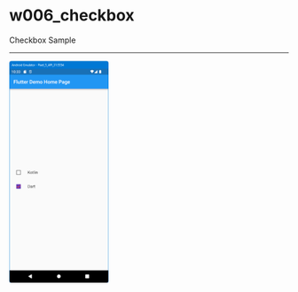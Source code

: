 # w006_checkbox

Checkbox Sample
<HR>
<img src="https://github.com/VedatBiner/flutter-codes/blob/master/widgets_templates/w006_checkbox/screen_shots/img-01.png" height="400em"/>